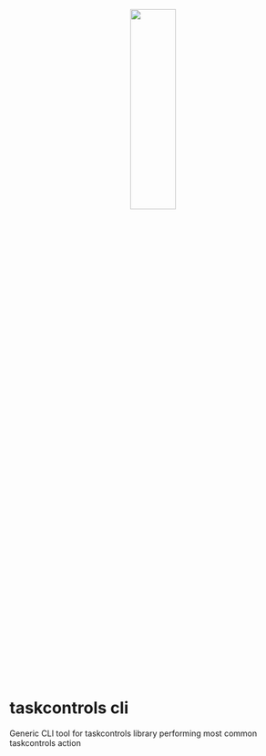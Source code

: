 <p align="center">
  <img width="40%" height="30%" src="https://github.com/taskcontrols/py-taskcontrol/blob/master/docs/images/logo.jpg">
</p>

# taskcontrols cli
Generic CLI tool for taskcontrols library performing most common taskcontrols action
 
